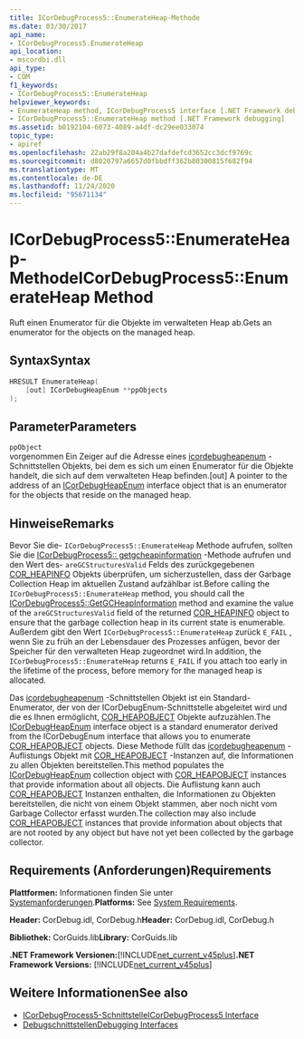 ```yaml
---
title: ICorDebugProcess5::EnumerateHeap-Methode
ms.date: 03/30/2017
api_name:
- ICorDebugProcess5.EnumerateHeap
api_location:
- mscordbi.dll
api_type:
- COM
f1_keywords:
- ICorDebugProcess5::EnumerateHeap
helpviewer_keywords:
- EnumerateHeap method, ICorDebugProcess5 interface [.NET Framework debugging]
- ICorDebugProcess5::EnumerateHeap method [.NET Framework debugging]
ms.assetid: b0192104-6073-4089-a4df-dc29ee033074
topic_type:
- apiref
ms.openlocfilehash: 22ab29f8a204a4b27dafdefcd3652cc3dcf9769c
ms.sourcegitcommit: d8020797a6657d0fbbdff362b80300815f682f94
ms.translationtype: MT
ms.contentlocale: de-DE
ms.lasthandoff: 11/24/2020
ms.locfileid: "95671134"
---
```

# <a name="icordebugprocess5enumerateheap-method"></a><span data-ttu-id="eee23-102">ICorDebugProcess5::EnumerateHeap-Methode</span><span class="sxs-lookup"><span data-stu-id="eee23-102">ICorDebugProcess5::EnumerateHeap Method</span></span>

<span data-ttu-id="eee23-103">Ruft einen Enumerator für die Objekte im verwalteten Heap ab.</span><span class="sxs-lookup"><span data-stu-id="eee23-103">Gets an enumerator for the objects on the managed heap.</span></span>  
  
## <a name="syntax"></a><span data-ttu-id="eee23-104">Syntax</span><span class="sxs-lookup"><span data-stu-id="eee23-104">Syntax</span></span>  
  
```cpp  
HRESULT EnumerateHeap(  
    [out] ICorDebugHeapEnum **ppObjects  
);  
```  
  
## <a name="parameters"></a><span data-ttu-id="eee23-105">Parameter</span><span class="sxs-lookup"><span data-stu-id="eee23-105">Parameters</span></span>  

 `ppObject`  
 <span data-ttu-id="eee23-106">vorgenommen Ein Zeiger auf die Adresse eines [icordebugheapenum](icordebugheapenum-interface.md) -Schnittstellen Objekts, bei dem es sich um einen Enumerator für die Objekte handelt, die sich auf dem verwalteten Heap befinden.</span><span class="sxs-lookup"><span data-stu-id="eee23-106">[out] A pointer to the address of an [ICorDebugHeapEnum](icordebugheapenum-interface.md) interface object that is an enumerator for the objects that reside on the managed heap.</span></span>  
  
## <a name="remarks"></a><span data-ttu-id="eee23-107">Hinweise</span><span class="sxs-lookup"><span data-stu-id="eee23-107">Remarks</span></span>  

 <span data-ttu-id="eee23-108">Bevor Sie die- `ICorDebugProcess5::EnumerateHeap` Methode aufrufen, sollten Sie die [ICorDebugProcess5:: getgcheapinformation](icordebugprocess5-getgcheapinformation-method.md) -Methode aufrufen und den Wert des- `areGCStructuresValid` Felds des zurückgegebenen [COR_HEAPINFO](cor-heapinfo-structure.md) Objekts überprüfen, um sicherzustellen, dass der Garbage Collection Heap im aktuellen Zustand aufzählbar ist.</span><span class="sxs-lookup"><span data-stu-id="eee23-108">Before calling the `ICorDebugProcess5::EnumerateHeap` method, you should call the [ICorDebugProcess5::GetGCHeapInformation](icordebugprocess5-getgcheapinformation-method.md) method and examine the value of the `areGCStructuresValid` field of the returned [COR_HEAPINFO](cor-heapinfo-structure.md) object to ensure that the garbage collection heap in its current state is enumerable.</span></span> <span data-ttu-id="eee23-109">Außerdem gibt den Wert `ICorDebugProcess5::EnumerateHeap` zurück `E_FAIL` , wenn Sie zu früh an der Lebensdauer des Prozesses anfügen, bevor der Speicher für den verwalteten Heap zugeordnet wird.</span><span class="sxs-lookup"><span data-stu-id="eee23-109">In addition, the `ICorDebugProcess5::EnumerateHeap` returns `E_FAIL` if you attach too early in the lifetime of the process, before memory for the managed heap is allocated.</span></span>  
  
 <span data-ttu-id="eee23-110">Das [icordebugheapenum](icordebugheapenum-interface.md) -Schnittstellen Objekt ist ein Standard-Enumerator, der von der ICorDebugEnum-Schnittstelle abgeleitet wird und die es Ihnen ermöglicht, [COR_HEAPOBJECT](cor-heapobject-structure.md) Objekte aufzuzählen.</span><span class="sxs-lookup"><span data-stu-id="eee23-110">The [ICorDebugHeapEnum](icordebugheapenum-interface.md) interface object is a standard enumerator derived from the ICorDebugEnum interface that allows you to enumerate [COR_HEAPOBJECT](cor-heapobject-structure.md) objects.</span></span> <span data-ttu-id="eee23-111">Diese Methode füllt das [icordebugheapenum](icordebugheapenum-interface.md) -Auflistungs Objekt mit [COR_HEAPOBJECT](cor-heapobject-structure.md) -Instanzen auf, die Informationen zu allen Objekten bereitstellen.</span><span class="sxs-lookup"><span data-stu-id="eee23-111">This method populates the [ICorDebugHeapEnum](icordebugheapenum-interface.md) collection object with [COR_HEAPOBJECT](cor-heapobject-structure.md) instances that provide information about all objects.</span></span> <span data-ttu-id="eee23-112">Die Auflistung kann auch [COR_HEAPOBJECT](cor-heapobject-structure.md) Instanzen enthalten, die Informationen zu Objekten bereitstellen, die nicht von einem Objekt stammen, aber noch nicht vom Garbage Collector erfasst wurden.</span><span class="sxs-lookup"><span data-stu-id="eee23-112">The collection may also include [COR_HEAPOBJECT](cor-heapobject-structure.md) instances that provide information about objects that are not rooted by any object but have not yet been collected by the garbage collector.</span></span>  
  
## <a name="requirements"></a><span data-ttu-id="eee23-113">Requirements (Anforderungen)</span><span class="sxs-lookup"><span data-stu-id="eee23-113">Requirements</span></span>  

 <span data-ttu-id="eee23-114">**Plattformen:** Informationen finden Sie unter [Systemanforderungen](../../get-started/system-requirements.md).</span><span class="sxs-lookup"><span data-stu-id="eee23-114">**Platforms:** See [System Requirements](../../get-started/system-requirements.md).</span></span>  
  
 <span data-ttu-id="eee23-115">**Header:** CorDebug.idl, CorDebug.h</span><span class="sxs-lookup"><span data-stu-id="eee23-115">**Header:** CorDebug.idl, CorDebug.h</span></span>  
  
 <span data-ttu-id="eee23-116">**Bibliothek:** CorGuids.lib</span><span class="sxs-lookup"><span data-stu-id="eee23-116">**Library:** CorGuids.lib</span></span>  
  
 <span data-ttu-id="eee23-117">**.NET Framework Versionen:**[!INCLUDE[net_current_v45plus](../../../../includes/net-current-v45plus-md.md)]</span><span class="sxs-lookup"><span data-stu-id="eee23-117">**.NET Framework Versions:** [!INCLUDE[net_current_v45plus](../../../../includes/net-current-v45plus-md.md)]</span></span>  
  
## <a name="see-also"></a><span data-ttu-id="eee23-118">Weitere Informationen</span><span class="sxs-lookup"><span data-stu-id="eee23-118">See also</span></span>

- [<span data-ttu-id="eee23-119">ICorDebugProcess5-Schnittstelle</span><span class="sxs-lookup"><span data-stu-id="eee23-119">ICorDebugProcess5 Interface</span></span>](icordebugprocess5-interface.md)
- [<span data-ttu-id="eee23-120">Debugschnittstellen</span><span class="sxs-lookup"><span data-stu-id="eee23-120">Debugging Interfaces</span></span>](debugging-interfaces.md)
